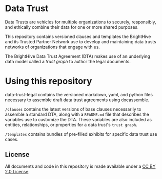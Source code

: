 # Data Trust

Data Trusts are vehicles for multiple organizations to securely, responsibly, and ethically combine their data for one or more shared purposes.  

This repository contains versioned clauses and templates the BrightHive and its Trusted Partner Network use to develop and maintaining data trusts networks of organizations that engage with us.

The BrightHive Data Trust Agreement (DTA) makes use of an underlying data model called a *trust graph* to author the legal documents.

# Using this repository

data-trust-legal contains the versioned markdown, yaml, and python files necessary to assemble draft data trust agreements using docassemble.

`/clauses` contains the latest versions of base clauses necessarily to assemble a standard DTA, along with a `README.md` file that describes the variables use to customize the DTA. These variables are also included as entities, relationships, or properties for a data trust's `trust graph`.

`/templates` contains bundles of pre-filled exhibits for specific data trust use cases.

## License
All documents and code in this repository is made available under a [CC BY 2.0 License](https://creativecommons.org/licenses/by/2.0/). 
